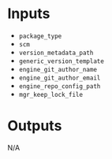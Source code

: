 
# Inputs
- `package_type`
- `scm`
- `version_metadata_path`
- `generic_version_template`
- `engine_git_author_name`
- `engine_git_author_email`
- `engine_repo_config_path`
- `mgr_keep_lock_file`

# Outputs
N/A
